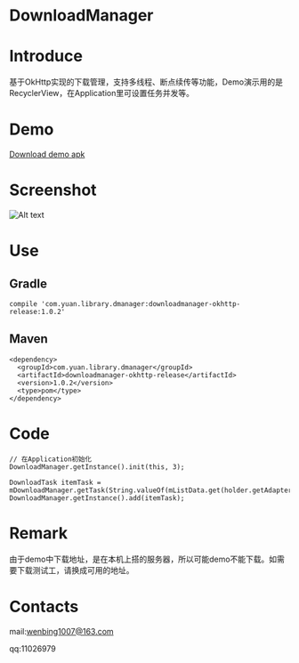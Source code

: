 # DownloadManager

# Introduce 
基于OkHttp实现的下载管理，支持多线程、断点续传等功能，Demo演示用的是RecyclerView，在Application里可设置任务并发等。


# Demo
[Download demo apk](https://github.com/yuanwenbing/DownloadManager/raw/master/apk/app-debug.apk)


# Screenshot
![Alt text](https://raw.githubusercontent.com/yuanwenbing/DownloadManager/master/captures/2016-10-19%2011_43_33.gif "Optional title")
# Use
## Gradle

```
compile 'com.yuan.library.dmanager:downloadmanager-okhttp-release:1.0.2'
```
## Maven

```
<dependency>
  <groupId>com.yuan.library.dmanager</groupId>
  <artifactId>downloadmanager-okhttp-release</artifactId>
  <version>1.0.2</version>
  <type>pom</type>
</dependency>
```


# Code
```
// 在Application初始化
DownloadManager.getInstance().init(this, 3);

DownloadTask itemTask = mDownloadManager.getTask(String.valueOf(mListData.get(holder.getAdapterPosition()).getUrl().hashCode()));
DownloadManager.getInstance().add(itemTask);

```

# Remark
由于demo中下载地址，是在本机上搭的服务器，所以可能demo不能下载。如需要下载测试工，请换成可用的地址。
# Contacts
mail:wenbing1007@163.com

qq:11026979



